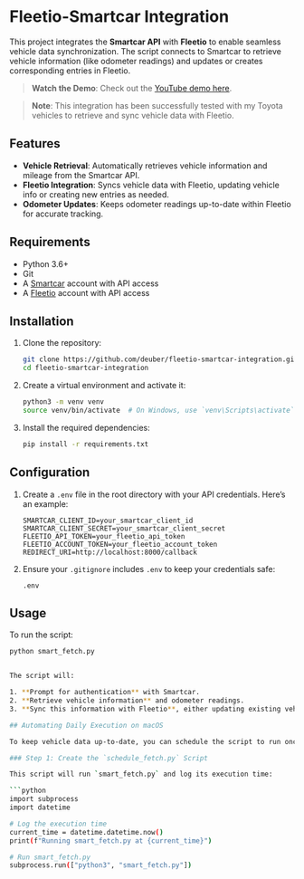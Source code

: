 # Fleetio-Smartcar Integration

This project integrates the **Smartcar API** with **Fleetio** to enable seamless vehicle data synchronization. The script connects to Smartcar to retrieve vehicle information (like odometer readings) and updates or creates corresponding entries in Fleetio.


> **Watch the Demo**: Check out the [YouTube demo here](https://youtu.be/mgxBdD8ttcE).

> **Note**: This integration has been successfully tested with my Toyota vehicles to retrieve and sync vehicle data with Fleetio.


## Features

- **Vehicle Retrieval**: Automatically retrieves vehicle information and mileage from the Smartcar API.
- **Fleetio Integration**: Syncs vehicle data with Fleetio, updating vehicle info or creating new entries as needed.
- **Odometer Updates**: Keeps odometer readings up-to-date within Fleetio for accurate tracking.

## Requirements

- Python 3.6+
- Git
- A [Smartcar](https://smartcar.com/) account with API access
- A [Fleetio](https://www.fleetio.com/) account with API access

## Installation

1. Clone the repository:

    ```bash
    git clone https://github.com/deuber/fleetio-smartcar-integration.git
    cd fleetio-smartcar-integration
    ```

2. Create a virtual environment and activate it:

    ```bash
    python3 -m venv venv
    source venv/bin/activate  # On Windows, use `venv\Scripts\activate`
    ```

3. Install the required dependencies:

    ```bash
    pip install -r requirements.txt
    ```

## Configuration

1. Create a `.env` file in the root directory with your API credentials. Here’s an example:

    ```plaintext
    SMARTCAR_CLIENT_ID=your_smartcar_client_id
    SMARTCAR_CLIENT_SECRET=your_smartcar_client_secret
    FLEETIO_API_TOKEN=your_fleetio_api_token
    FLEETIO_ACCOUNT_TOKEN=your_fleetio_account_token
    REDIRECT_URI=http://localhost:8000/callback
    ```

2. Ensure your `.gitignore` includes `.env` to keep your credentials safe:

    ```plaintext
    .env
    ```

## Usage

To run the script:

```bash
python smart_fetch.py


The script will:

1. **Prompt for authentication** with Smartcar.
2. **Retrieve vehicle information** and odometer readings.
3. **Sync this information with Fleetio**, either updating existing vehicle entries or creating new ones.

## Automating Daily Execution on macOS

To keep vehicle data up-to-date, you can schedule the script to run once daily. This requires creating an additional script, `schedule_fetch.py`, and setting up a **cron job**.

### Step 1: Create the `schedule_fetch.py` Script

This script will run `smart_fetch.py` and log its execution time:

```python
import subprocess
import datetime

# Log the execution time
current_time = datetime.datetime.now()
print(f"Running smart_fetch.py at {current_time}")

# Run smart_fetch.py
subprocess.run(["python3", "smart_fetch.py"])
